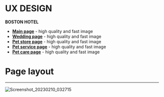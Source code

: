 # UX DESIGN 

__BOSTON HOTEL__

- __[Main page](https://nodeca-github.io/pica/demo/)__ - high quality and fast image
- __[Wedding page](https://nodeca-github.io/pica/demo/)__ - high quality and fast image
- __[Pet store page](https://nodeca-github.io/pica/demo/)__ - high quality and fast image
- __[Pet service page](https://nodeca-github.io/pica/demo/)__ - high quality and fast image
- __[Pet care page](https://nodeca-github.io/pica/demo/)__ - high quality and fast image

# Page layout

___

![Screenshot_20230210_032715](https://user-images.githubusercontent.com/93179715/219169260-bf8e6943-4c7c-46d7-b8d7-e55a7fe9f994.png)
